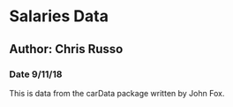 # Salaries Data

## Author: Chris Russo
### Date 9/11/18

This is data from the carData package written by John Fox.